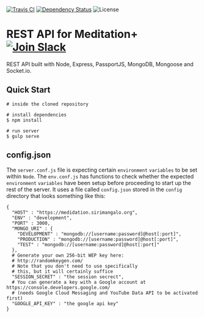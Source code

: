[![Travis CI](https://api.travis-ci.org/Sirimangalo/meditation-plus-server.svg)](https://travis-ci.org/Sirimangalo/meditation-plus-server)
[![Dependency Status](https://david-dm.org/Sirimangalo/meditation-plus-server.svg)](https://david-dm.org/Sirimangalo/meditation-plus-server)
![License](https://img.shields.io/badge/license-MIT-blue.svg)

# REST API for Meditation+ [![Join Slack](https://img.shields.io/badge/slack-join-brightgreen.svg)](https://sirimangaloteam.slack.com)

REST API built with Node, Express, PassportJS, MongoDB, Mongoose and Socket.io.

## Quick Start

```
# inside the cloned repository

# install dependencies
$ npm install

# run server
$ gulp serve
```

## config.json

The `server.conf.js` file is expecting certain `environment` `variables` to be set within `Node`. The `env.conf.js` has functions to check whether the expected `environment` `variables` have been setup before proceeding to start up the rest of the server. It uses a file called `config.json` stored in the `config` directory that looks something like this:

```
{
  "HOST" : "https://medidation.sirimangalo.org",
  "ENV" : "development",
  "PORT" : 3000,
  "MONGO_URI" : {
    "DEVELOPMENT" : "mongodb://[username:password]@host[:port]",
    "PRODUCTION" : "mongodb://[username:password]@host[:port]",
    "TEST" : "mongodb://[username:password]@host[:port]"
  },
  # Generate your own 256-bit WEP key here:
  # http://randomkeygen.com/
  # Note that you don't need to use specifically
  # this, but it will certainly suffice
  "SESSION_SECRET" : "the session secrect",
  # You can generate a key with a Google account at https://console.developers.google.com/
  # (needs Google Cloud Messaging and YouTube Data API to be activated first)
  "GOOGLE_API_KEY" : "the google api key"
}
```
